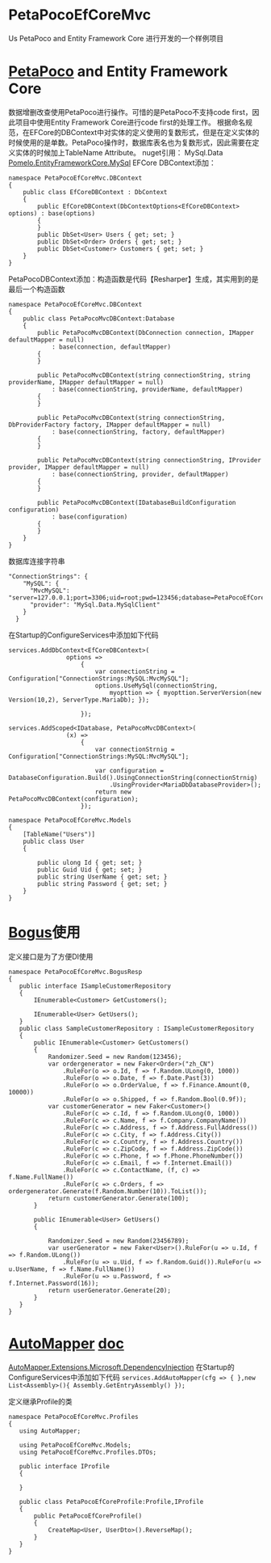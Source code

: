 # PetaPocoEfCoreMvc
Us PetaPoco and Entity Framework Core 进行开发的一个样例项目

# [PetaPoco](https://github.com/CollaboratingPlatypus/PetaPoco) and Entity Framework Core
数据增删改查使用PetaPoco进行操作。可惜的是PetaPoco不支持code first，因此项目中使用Entity Framework Core进行code first的处理工作。
根据命名规范，在EFCore的DBContext中对实体的定义使用的复数形式，但是在定义实体的时候使用的是单数。PetaPoco操作时，数据库表名也为复数形式，因此需要在定义实体的时候加上TableName Attribute。
nuget引用：
MySql.Data
[Pomelo.EntityFrameworkCore.MySql](https://github.com/PomeloFoundation/Pomelo.EntityFrameworkCore.MySql)
EFCore DBContext添加：
```
namespace PetaPocoEfCoreMvc.DBContext
{
    public class EfCoreDBContext : DbContext
    {
        public EfCoreDBContext(DbContextOptions<EfCoreDBContext> options) : base(options)
        {
        }
        public DbSet<User> Users { get; set; }
        public DbSet<Order> Orders { get; set; }
        public DbSet<Customer> Customers { get; set; }
    }
}

```
PetaPocoDBContext添加：构造函数是代码【Resharper】生成，其实用到的是最后一个构造函数
```
namespace PetaPocoEfCoreMvc.DBContext
{
    public class PetaPocoMvcDBContext:Database
    {
        public PetaPocoMvcDBContext(DbConnection connection, IMapper defaultMapper = null)
            : base(connection, defaultMapper)
        {
        }

        public PetaPocoMvcDBContext(string connectionString, string providerName, IMapper defaultMapper = null)
            : base(connectionString, providerName, defaultMapper)
        {
        }

        public PetaPocoMvcDBContext(string connectionString, DbProviderFactory factory, IMapper defaultMapper = null)
            : base(connectionString, factory, defaultMapper)
        {
        }

        public PetaPocoMvcDBContext(string connectionString, IProvider provider, IMapper defaultMapper = null)
            : base(connectionString, provider, defaultMapper)
        {
        }

        public PetaPocoMvcDBContext(IDatabaseBuildConfiguration configuration)
            : base(configuration)
        {
        }
    }
}

```
数据库连接字符串
```
"ConnectionStrings": {
    "MySQL": {
      "MvcMySQL": "server=127.0.0.1;port=3306;uid=root;pwd=123456;database=PetaPocoEfCoreMvc;",
      "provider": "MySql.Data.MySqlClient"
    }
  }
```
在Startup的ConfigureServices中添加如下代码

```
services.AddDbContext<EfCoreDBContext>(
                options =>
                    {
                        var connectionString = Configuration["ConnectionStrings:MySQL:MvcMySQL"];
                        options.UseMySql(connectionString,
                            myopttion => { myopttion.ServerVersion(new Version(10,2), ServerType.MariaDb); });
                        
                    });
                    
services.AddScoped<IDatabase, PetaPocoMvcDBContext>(
                (x) =>
                    {
                        var connectionStrnig = Configuration["ConnectionStrings:MySQL:MvcMySQL"];

                        var configuration = DatabaseConfiguration.Build().UsingConnectionString(connectionStrnig)
                            .UsingProvider<MariaDbDatabaseProvider>();
                        return new PetaPocoMvcDBContext(configuration);
                    });
```


```
namespace PetaPocoEfCoreMvc.Models
{
    [TableName("Users")]
    public class User
    {

        public ulong Id { get; set; }
        public Guid Uid { get; set; }
        public string UserName { get; set; }
        public string Password { get; set; }
    }
}

```
# [Bogus](https://github.com/bchavez/Bogus)使用
定义接口是为了方便DI使用

 ```
 namespace PetaPocoEfCoreMvc.BogusResp
{
    public interface ISampleCustomerRepository
    {
        IEnumerable<Customer> GetCustomers();

        IEnumerable<User> GetUsers();
    }
    public class SampleCustomerRepository : ISampleCustomerRepository
    {
        public IEnumerable<Customer> GetCustomers()
        {
            Randomizer.Seed = new Random(123456);
            var ordergenerator = new Faker<Order>("zh_CN")
                .RuleFor(o => o.Id, f => f.Random.ULong(0, 1000))
                .RuleFor(o => o.Date, f => f.Date.Past(3))
                .RuleFor(o => o.OrderValue, f => f.Finance.Amount(0, 10000))
                .RuleFor(o => o.Shipped, f => f.Random.Bool(0.9f));
            var customerGenerator = new Faker<Customer>()
                .RuleFor(c => c.Id, f => f.Random.ULong(0, 1000))
                .RuleFor(c => c.Name, f => f.Company.CompanyName())
                .RuleFor(c => c.Address, f => f.Address.FullAddress())
                .RuleFor(c => c.City, f => f.Address.City())
                .RuleFor(c => c.Country, f => f.Address.Country())
                .RuleFor(c => c.ZipCode, f => f.Address.ZipCode())
                .RuleFor(c => c.Phone, f => f.Phone.PhoneNumber())
                .RuleFor(c => c.Email, f => f.Internet.Email())
                .RuleFor(c => c.ContactName, (f, c) => f.Name.FullName())
                .RuleFor(c => c.Orders, f => ordergenerator.Generate(f.Random.Number(10)).ToList());
            return customerGenerator.Generate(100);
        }

        public IEnumerable<User> GetUsers()
        {

            Randomizer.Seed = new Random(23456789);
            var userGenerator = new Faker<User>().RuleFor(u => u.Id, f => f.Random.ULong())
                .RuleFor(u => u.Uid, f => f.Random.Guid()).RuleFor(u => u.UserName, f => f.Name.FullName())
                .RuleFor(u => u.Password, f => f.Internet.Password(16));
            return userGenerator.Generate(20);
        }
    }
}
 ```
 
 # [AutoMapper](https://github.com/AutoMapper/AutoMapper) [doc](http://docs.automapper.org/en/stable/search.html?q=Assembly&check_keywords=yes&area=default)
 
 [AutoMapper.Extensions.Microsoft.DependencyInjection](https://github.com/AutoMapper/AutoMapper.Extensions.Microsoft.DependencyInjection)
 在Startup的ConfigureServices中添加如下代码
 `services.AddAutoMapper(cfg => { },new List<Assembly>(){ Assembly.GetEntryAssembly() });`
 
 定义继承Profile的类
 ```
 namespace PetaPocoEfCoreMvc.Profiles
{
    using AutoMapper;

    using PetaPocoEfCoreMvc.Models;
    using PetaPocoEfCoreMvc.Profiles.DTOs;

    public interface IProfile
    {

    }

    public class PetaPocoEfCoreProfile:Profile,IProfile
    {
        public PetaPocoEfCoreProfile()
        {
            CreateMap<User, UserDto>().ReverseMap();
        }
    }
}

 ```
